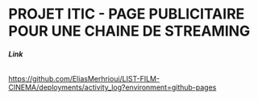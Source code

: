# PROJET ITIC - PAGE PUBLICITAIRE POUR UNE CHAINE DE STREAMING

###### ***Link***
https://github.com/EliasMerhrioui/LIST-FILM-CINEMA/deployments/activity_log?environment=github-pages
